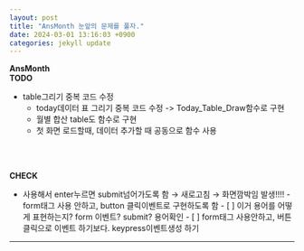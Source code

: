 ```yaml
---
layout: post
title: "AnsMonth 눈앞의 문제를 풀자."
date: 2024-03-01 13:16:03 +0900
categories: jekyll update
---
```


<b>AnsMonth </b>
<br>
<b>TODO</b> 

- table그리기 중복 코드 수정
  - today데이터 표 그리기 중복 코드 수정 -> Today_Table_Draw함수로 구현
  - 월별 합산 table도 함수로 구현
  - 첫 화면 로드할때, 데이터 추가할 때 공동으로 함수 사용
<br>
<br>

<b>CHECK</b> 

- <form>사용해서 enter누르면 submit넘어가도록 함 → 새로고침 → 화면깜박임 발생!!!! 
  - form태그 사용 안하고, button 클릭이벤트로 구현하도록 함
  - [ ]  이거 용어를 어떻게 표현하는지? form 이벤트? submit? 용어확인 
  - [ ]  form태그 사용안하고, 버튼 클릭으로 이벤트 하기보다. keypress이벤트생성 하기 

---